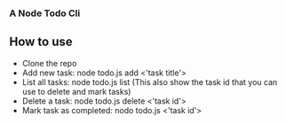 ### A Node Todo Cli
## How to use
+ Clone the repo
+ Add new task: node todo.js add <'task title'>
+ List all tasks: node todo.js list (This also show the task id that you can use to delete and mark tasks)
+ Delete a task: node todo.js delete <'task id'>
+ Mark task as completed: nodo todo.js <'task id'>
